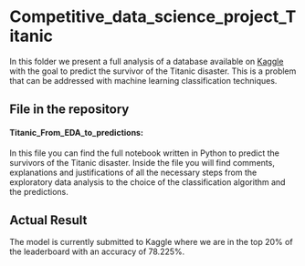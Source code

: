 # Competitive_data_science_project_Titanic

In this folder we present a full analysis of a database available on [Kaggle](https://www.kaggle.com/) with the goal to predict the survivor of the Titanic disaster. This is a problem that can be addressed with machine learning classification techniques. 

## File in the repository

#### Titanic_From_EDA_to_predictions:

In this file you can find the full notebook written in Python to predict the survivors of the Titanic disaster. Inside the file you will find comments, explanations and justifications of all the necessary steps from the exploratory data analysis to the choice of the classification algorithm and the predictions.

## Actual Result

The model is currently submitted to Kaggle where we are in the top 20% of the leaderboard with an accuracy of 78.225%. 
